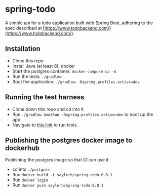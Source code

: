 # spring-todo

A simple api for a todo application built with Spring Boot, adhering to the
spec described at [https://www.todobackend.com/](https://www.todobackend.com/).

## Installation

* Clone this repo
* Install Java (at least 8), docker
* Start the postgres container: `docker-compose up -d`
* Run the tests: `./gradlew`
* Boot the application: `./gradlew -Dspring.profiles.active=dev`

## Running the test harness 

* Clone down this repo and cd into it
* Run `./gradlew bootRun -Dspring.profiles.active=dev` to boot up the app
* Navigate to [this
  link](https://www.todobackend.com/specs/index.html?http://localhost:8080/todos)
to run tests.

## Publishing the postgres docker image to dockerhub

Publishing the postgres image so that CI can use it:

* cd into `./postgres`
* Run `docker build -t saylerb/spring-todo:0.0.1 .`
* Run `docker login`
* Run `docker push saylerb/spring-todo:0.0.1`

